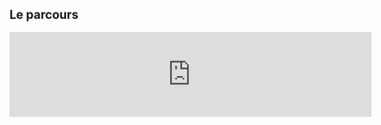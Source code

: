 ## Le parcours

<iframe width="640" src="https://controverses.github.io/transidentite/trans.html" frameborder="0" allowfullscreen></iframe>
